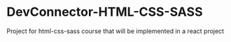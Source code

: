 # DevConnector-HTML-CSS-SASS
Project for html-css-sass course that will be implemented in a react project
